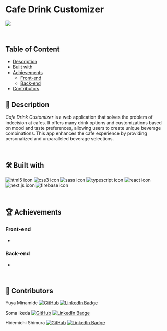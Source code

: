 # **Cafe Drink Customizer**

![](public/readme-images/app-demo.gif)

<br/>

## Table of Content

- [Description](#description)
- [Built with](#built-with)
- [Achievements](#achievements)
  - [Front-end](#front-end)
  - [Back-end](#back-end)
- [Contributors](#contributors)

## 📖 **Description**

_Cafe Drink Customizer_ is a web application that solves the problem of indecision at cafes. It offers many drink options and customizations based on mood and taste preferences, allowing users to create unique beverage combinations. This app enhances the cafe experience by providing personalized and unparalleled beverage selections.

<br/>

## 🛠 **Built with**

<p align="left"> 
  <img alt="html5 icon" src="https://img.icons8.com/color/48/undefined/html-5--v1.png"/>
  <img alt="css3 icon" src="https://img.icons8.com/color/48/undefined/css3.png"/>
<!-- SASS is going to be replaced with styled-components later -->
  <img alt="sass icon" src="https://img.icons8.com/color/48/null/sass.png"/>
  <img alt="typescript icon" src="https://img.icons8.com/fluency/48/null/typescript--v2.png"/>
  <img alt="react icon" src="https://img.icons8.com/external-tal-revivo-color-tal-revivo/48/null/external-react-a-javascript-library-for-building-user-interfaces-logo-color-tal-revivo.png"/>
  <img alt="next.js icon" src="https://img.icons8.com/fluency-systems-regular/48/ffffff/nextjs.png"/>
  <img alt="firebase icon" src="https://img.icons8.com/color/48/null/firebase.png"/>
</p>

<br/>

## 🏆 **Achievements**

### **Front-end**

-

### **Back-end**

-

<br/>

## 👥 **Contributors**

Yuya Minamide [![GitHub](https://img.shields.io/badge/GitHub-100000?style=for-the-badge&logo=github&logoColor=white)](https://github.com/yuya-minamide) [![LinkedIn Badge](https://img.shields.io/badge/LinkedIn-Profile-informational?style=flat&logo=linkedin&logoColor=white&color=0D76A8)](https://www.linkedin.com/in/yuya-minamide/)

Soma Ikeda [![GitHub](https://img.shields.io/badge/GitHub-100000?style=for-the-badge&logo=github&logoColor=white)](https://github.com/Soma-dev0808) [![LinkedIn Badge](https://img.shields.io/badge/LinkedIn-Profile-informational?style=flat&logo=linkedin&logoColor=white&color=0D76A8)](https://www.linkedin.com/in/soma-ikeda-99b9741b6/)

Hidemichi Shimura [![GitHub](https://img.shields.io/badge/GitHub-100000?style=for-the-badge&logo=github&logoColor=white)](https://github.com/HidemichiShimura) [![LinkedIn Badge](https://img.shields.io/badge/LinkedIn-Profile-informational?style=flat&logo=linkedin&logoColor=white&color=0D76A8)](https://www.linkedin.com/in/hidemichi-shimura/)
